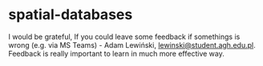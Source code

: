 # spatial-databases
I would be grateful, If you could leave some feedback if somethings is wrong (e.g. via MS Teams) - Adam Lewiński, lewinski@student.agh.edu.pl.
Feedback is really important to learn in much more effective way.
